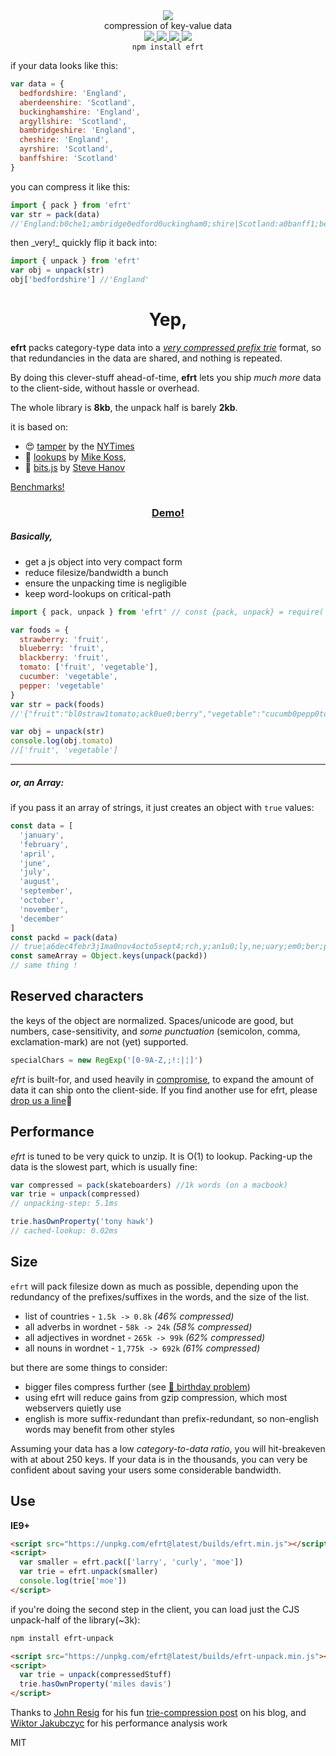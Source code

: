 <div align="center">
  <img src="https://cloud.githubusercontent.com/assets/399657/23590290/ede73772-01aa-11e7-8915-181ef21027bc.png" />
  <div>compression of key-value data</div>
  <a href="https://npmjs.org/package/efrt">
    <img src="https://img.shields.io/npm/v/efrt.svg?style=flat-square" />
  </a>
  <a href="https://www.codacy.com/app/spencerkelly86/efrt">
    <img src="https://api.codacy.com/project/badge/Coverage/fc03e2761c8c471c8f84141abf2704de" />
  </a>
  <a href="https://unpkg.com/efrt/builds/efrt.min.js">
     <img src="https://badge-size.herokuapp.com/spencermountain/efrt/master/builds/efrt.min.js" />
  </a>
  <a href="https://nodejs.org/api/documentation.html#documentation_stability_index">
    <img src="https://img.shields.io/badge/stability-stable-green.svg?style=flat-square" />
  </a>
</div>

<div align="center">
  <code>npm install efrt</code>
</div>

if your data looks like this:

```js
var data = {
  bedfordshire: 'England',
  aberdeenshire: 'Scotland',
  buckinghamshire: 'England',
  argyllshire: 'Scotland',
  bambridgeshire: 'England',
  cheshire: 'England',
  ayrshire: 'Scotland',
  banffshire: 'Scotland'
}
```

you can compress it like this:

```js
import { pack } from 'efrt'
var str = pack(data)
//'England:b0che1;ambridge0edford0uckingham0;shire|Scotland:a0banff1;berdeen0rgyll0yr0;shire'
```

then \_very!\_ quickly flip it back into:

```js
import { unpack } from 'efrt'
var obj = unpack(str)
obj['bedfordshire'] //'England'
```

<h1 align="center">Yep,</h1>

**efrt** packs category-type data into a _[very compressed prefix trie](https://en.wikipedia.org/wiki/Trie)_ format, so that redundancies in the data are shared, and nothing is repeated.

By doing this clever-stuff ahead-of-time, **efrt** lets you ship _much more_ data to the client-side, without hassle or overhead.

The whole library is **8kb**, the unpack half is barely **2kb**.

it is based on:

- 😍 [tamper](https://nytimes.github.io/tamper/) by the [NYTimes](https://github.com/NYTimes/)
- 💝 [lookups](https://github.com/mckoss/lookups) by [Mike Koss](https://github.com/mckoss),
- 💓 [bits.js](http://stevehanov.ca/blog/index.php?id=120) by [Steve Hanov](https://twitter.com/smhanov)

<a href="https://monolithpl.github.io/trie-compiler/">Benchmarks!</a>

<h3 align="center">
  <a href="https://rawgit.com/nlp-compromise/efrt/master/demo/index.html">Demo!</a>
</h3>

<h5 align="left">
Basically,
</h5>

- get a js object into very compact form
- reduce filesize/bandwidth a bunch
- ensure the unpacking time is negligible
- keep word-lookups on critical-path

```js
import { pack, unpack } from 'efrt' // const {pack, unpack} = require('efrt')

var foods = {
  strawberry: 'fruit',
  blueberry: 'fruit',
  blackberry: 'fruit',
  tomato: ['fruit', 'vegetable'],
  cucumber: 'vegetable',
  pepper: 'vegetable'
}
var str = pack(foods)
//'{"fruit":"bl0straw1tomato;ack0ue0;berry","vegetable":"cucumb0pepp0tomato;er"}'

var obj = unpack(str)
console.log(obj.tomato)
//['fruit', 'vegetable']
```

---

<h5 align="left">
or, an Array:
</h5>

if you pass it an array of strings, it just creates an object with `true` values:

```js
const data = [
  'january',
  'february',
  'april',
  'june',
  'july',
  'august',
  'september',
  'october',
  'november',
  'december'
]
const packd = pack(data)
// true¦a6dec4febr3j1ma0nov4octo5sept4;rch,y;an1u0;ly,ne;uary;em0;ber;pril,ugust
const sameArray = Object.keys(unpack(packd))
// same thing !
```

## Reserved characters

the keys of the object are normalized. Spaces/unicode are good, but numbers, case-sensitivity, and _some punctuation_ (semicolon, comma, exclamation-mark) are not (yet) supported.

```js
specialChars = new RegExp('[0-9A-Z,;!:|¦]')
```

_efrt_ is built-for, and used heavily in [compromise](https://github.com/nlp-compromise/compromise), to expand the amount of data it can ship onto the client-side.
If you find another use for efrt, please [drop us a line](mailto:spencermountain@gmail.com)🎈

## Performance

_efrt_ is tuned to be very quick to unzip. It is O(1) to lookup. Packing-up the data is the slowest part, which is usually fine:

```js
var compressed = pack(skateboarders) //1k words (on a macbook)
var trie = unpack(compressed)
// unpacking-step: 5.1ms

trie.hasOwnProperty('tony hawk')
// cached-lookup: 0.02ms
```

## Size

`efrt` will pack filesize down as much as possible, depending upon the redundancy of the prefixes/suffixes in the words, and the size of the list.

- list of countries - `1.5k -> 0.8k` _(46% compressed)_
- all adverbs in wordnet - `58k -> 24k` _(58% compressed)_
- all adjectives in wordnet - `265k -> 99k` _(62% compressed)_
- all nouns in wordnet - `1,775k -> 692k` _(61% compressed)_

but there are some things to consider:

- bigger files compress further (see [🎈 birthday problem](https://en.wikipedia.org/wiki/Birthday_problem))
- using efrt will reduce gains from gzip compression, which most webservers quietly use
- english is more suffix-redundant than prefix-redundant, so non-english words may benefit from other styles

Assuming your data has a low _category-to-data ratio_, you will hit-breakeven with at about 250 keys. If your data is in the thousands, you can very be confident about saving your users some considerable bandwidth.

## Use

**IE9+**

```html
<script src="https://unpkg.com/efrt@latest/builds/efrt.min.js"></script>
<script>
  var smaller = efrt.pack(['larry', 'curly', 'moe'])
  var trie = efrt.unpack(smaller)
  console.log(trie['moe'])
</script>
```

if you're doing the second step in the client, you can load just the CJS unpack-half of the library(~3k):

```bash
npm install efrt-unpack
```

```html
<script src="https://unpkg.com/efrt@latest/builds/efrt-unpack.min.js"></script>
<script>
  var trie = unpack(compressedStuff)
  trie.hasOwnProperty('miles davis')
</script>
```

Thanks to [John Resig](https://johnresig.com/) for his fun [trie-compression post](https://johnresig.com/blog/javascript-trie-performance-analysis/) on his blog, and [Wiktor Jakubczyc](https://github.com/monolithpl) for his performance analysis work

MIT
